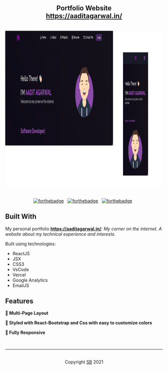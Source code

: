 <h2 align="center">
  Portfolio Website<br/>
  <a href="https://aaditagarwal.in/" target="_blank">https://aaditagarwal.in/</a>
</h2>
<br />
<div align="center">
  <img alt="Demo" height="500" width="1130" src="./Images/readme-img-devices.png" />
</div>

<br/>

<center>

[![forthebadge](https://forthebadge.com/images/badges/built-with-love.svg)](https://forthebadge.com) &nbsp;
[![forthebadge](https://forthebadge.com/images/badges/made-with-javascript.svg)](https://forthebadge.com) &nbsp;
[![forthebadge](https://forthebadge.com/images/badges/open-source.svg)](https://forthebadge.com) &nbsp;

</center>

## Built With

My personal portfolio <b><a href="https://aaditagarwal.in/" target="_blank">https://aaditagarwal.in/</a></b><i>: My corner on the internet. A website about my technical experience and interests.</i><br/>

Built using technologies:

- ReactJS
- JSX
- CSS3
- VsCode
- Vercel
- Google Analytics
- EmailJS

## Features

**📖 Multi-Page Layout**

**🎨 Styled with React-Bootstrap and Css with easy to customize colors**

**📱 Fully Responsive**

<br />

<hr>
<br />
<center>Copyright <a href="https://github.com/soumyajit4419/Portfolio">SB</a> 2021</center>
